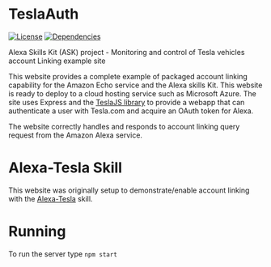 # TeslaAuth
[![License](https://img.shields.io/npm/l/teslaauth.svg)](https://github.com/mseminatore/TeslaAuth/blob/master/LICENSE)
[![Dependencies](https://david-dm.org/mseminatore/TeslaAuth.svg)](https://david-dm.org/mseminatore/TeslaAuth)

Alexa Skills Kit (ASK) project - Monitoring and control of Tesla vehicles account Linking example site

This website provides a complete example of packaged account linking capability for the Amazon Echo service 
and the Alexa skills Kit.  This website is ready to deploy to a cloud hosting service such as Microsoft
Azure.  The site uses Express and the [TeslaJS library](https://github.com/mseminatore/TeslaJS) 
to provide a webapp that can authenticate a user with Tesla.com and acquire an OAuth token for Alexa.

The website correctly handles and responds to account linking query request from the Amazon Alexa service.

# Alexa-Tesla Skill

This website was originally setup to demonstrate/enable account linking with the 
[Alexa-Tesla](https://github.com/mseminatore/alexa-tesla) skill.

# Running

To run the server type `npm start`